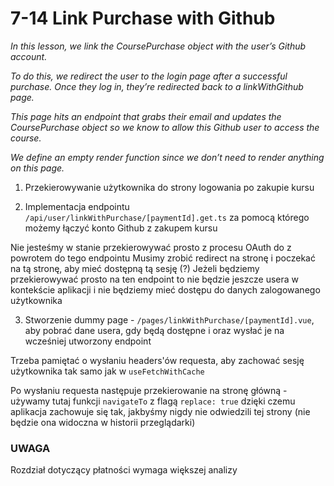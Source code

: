 # 7-14 Link Purchase with Github

*In this lesson, we link the CoursePurchase object with the user’s Github account.*

*To do this, we redirect the user to the login page after a successful purchase. Once they log in, they’re redirected back to a linkWithGithub page.*

*This page hits an endpoint that grabs their email and updates the CoursePurchase object so we know to allow this Github user to access the course.*

*We define an empty render function since we don’t need to render anything on this page.*

1. Przekierowywanie użytkownika do strony logowania po zakupie kursu

2. Implementacja endpointu `/api/user/linkWithPurchase/[paymentId].get.ts` za pomocą którego możemy łączyć konto Github z zakupem kursu

Nie jesteśmy w stanie przekierowywać prosto z procesu OAuth do z powrotem do tego endpointu
Musimy zrobić redirect na stronę i poczekać na tą stronę, aby mieć dostępną tą sesję (?)
Jeżeli będziemy przekierowywać prosto na ten endpoint to nie będzie jeszcze usera w kontekście aplikacji i nie będziemy mieć dostępu do danych zalogowanego użytkownika

3. Stworzenie dummy page - `/pages/linkWithPurchase/[paymentId].vue`, aby pobrać dane usera, gdy będą dostępne i oraz wysłać je na wcześniej utworzony endpoint

Trzeba pamiętać o wysłaniu headers'ów requesta, aby zachować sesję użytkownika tak samo jak w `useFetchWithCache`

Po wysłaniu requesta następuje przekierowanie na stronę główną - używamy tutaj funkcji `navigateTo` z flagą `replace: true` dzięki czemu aplikacja zachowuje się tak, jakbyśmy nigdy nie odwiedzili tej strony (nie będzie ona widoczna w historii przeglądarki)

### UWAGA
Rozdział dotyczący płatności wymaga większej analizy
